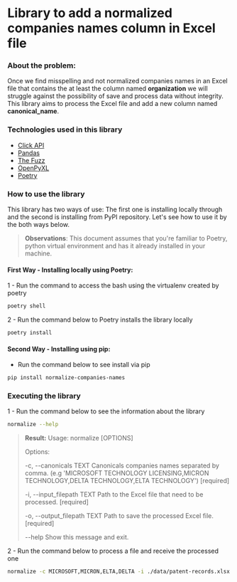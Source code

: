 # Library to add a normalized companies names column in Excel file


### About the problem:
Once we find misspelling and not normalized companies names in an Excel file that contains the at least the column named **organization** we will struggle against the possibility of save and process data without integrity. This library aims to process the Excel file and add a new column named **canonical_name**.

### Technologies used in this library
- [Click API](https://click.palletsprojects.com/en/8.1.x/)
- [Pandas](https://pandas.pydata.org/docs/)
- [The Fuzz](https://pypi.org/project/thefuzz/)
- [OpenPyXL](https://openpyxl.readthedocs.io/en/stable/)
- [Poetry](https://python-poetry.org/docs/)

### How to use the library
This library has two ways of use: The first one is installing locally through and the second is installing from PyPI repository. Let's see how to use it by the both ways below.

>**Observations**: This document assumes that you're familiar to Poetry, python virtual environment and has it already installed in your machine.

#### First Way - Installing locally using Poetry:
1 - Run the command to access the bash using the virtualenv created by poetry
```bash
poetry shell
```

2 - Run the command below to Poetry installs the library locally
```bash
poetry install
```

#### Second Way - Installing using pip:
- Run the command below to see install via pip
```bash
pip install normalize-companies-names
```

### Executing the library
1 - Run the command below to see the information about the library
```bash
normalize --help
```
>**Result:**
>Usage: normalize [OPTIONS]
>
>Options:
>
>  -c, --canonicals TEXT       Canonicals companies names separated by comma.
                              (e.g 'MICROSOFT TECHNOLOGY LICENSING,MICRON
                              TECHNOLOGY,DELTA TECHNOLOGY,ELTA TECHNOLOGY')
                              [required]
>
>  -i, --input_filepath TEXT   Path to the Excel file that need to be
                              processed.  [required]
>
>  -o, --output_filepath TEXT  Path to save the processed Excel file.
                              [required]
>
>  --help                      Show this message and exit.



2 - Run the command below to process a file and receive the processed one
```bash
normalize -c MICROSOFT,MICRON,ELTA,DELTA -i ./data/patent-records.xlsx -o ./data/
```